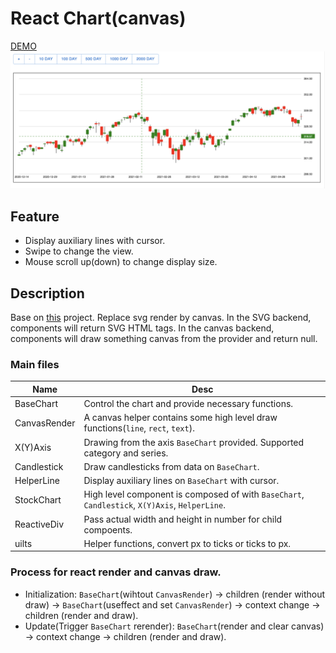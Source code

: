 # React Chart(canvas)
[DEMO](https://strongball.github.io/react-chart-canvas/)
![Preview](/preview.png?raw=true "Preview")

## Feature
* Display auxiliary lines with cursor.
* Swipe to change the view.
* Mouse scroll up(down) to change display size.

## Description

Base on [this](https://github.com/strongball/stock-chart) project.   Replace svg render by canvas. In the SVG backend, components will return SVG HTML tags. In the canvas backend, components will draw something canvas from the provider and return null.

### Main files
| Name | Desc |
|  ----  | ----  |
| BaseChart    | Control the chart and provide necessary functions.|
| CanvasRender | A canvas helper contains some high level draw functions(`line`, `rect`, `text`).|
| X(Y)Axis     | Drawing from the axis `BaseChart` provided. Supported category and series.|
| Candlestick  | Draw candlesticks from data on `BaseChart`.|
| HelperLine   | Display auxiliary lines on `BaseChart` with cursor.|
| StockChart   | High level component is composed of with `BaseChart`, `Candlestick`, `X(Y)Axis`, `HelperLine`.|
| ReactiveDiv  | Pass actual width and height in number for child compoents.
| uilts        | Helper functions, convert px to ticks or ticks to px. 

### Process for react render and canvas draw.
* Initialization: `BaseChart`(wihtout `CanvasRender`) -> children (render without draw) -> `BaseChart`(useffect and set `CanvasRender`) -> context change -> children (render and draw).
* Update(Trigger `BaseChart` rerender): `BaseChart`(render and clear canvas) -> context change -> children (render and draw).

